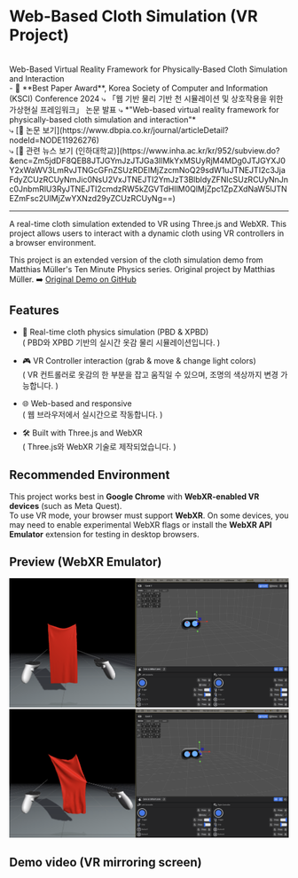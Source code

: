 # Web-Based Cloth Simulation (VR Project)
<br>
Web-Based Virtual Reality Framework for Physically-Based Cloth Simulation and Interaction
<br>
- 🏅 **Best Paper Award**, Korea Society of Computer and Information (KSCI) Conference 2024  
  ⤷ 「웹 기반 물리 기반 천 시뮬레이션 및 상호작용을 위한 가상현실 프레임워크」 논문 발표  
  ⤷ *"Web-based virtual reality framework for physically-based cloth simulation and interaction"* <br />
  ⤷ [📎 논문 보기](https://www.dbpia.co.kr/journal/articleDetail?nodeId=NODE11926276) <br />
  ⤷ [📎 관련 뉴스 보기 (인하대학교)](https://www.inha.ac.kr/kr/952/subview.do?&enc=Zm5jdDF8QEB8JTJGYmJzJTJGa3IlMkYxMSUyRjM4MDg0JTJGYXJ0Y2xWaWV3LmRvJTNGcGFnZSUzRDElMjZzcmNoQ29sdW1uJTNEJTI2c3JjaFdyZCUzRCUyNmJic0NsU2VxJTNEJTI2YmJzT3BlbldyZFNlcSUzRCUyNnJnc0JnbmRlU3RyJTNEJTI2cmdzRW5kZGVTdHIlM0QlMjZpc1ZpZXdNaW5lJTNEZmFsc2UlMjZwYXNzd29yZCUzRCUyNg==)
<hr />
A real-time cloth simulation extended to VR using Three.js and WebXR.  
This project allows users to interact with a dynamic cloth using VR controllers in a browser environment.

This project is an extended version of the cloth simulation demo from Matthias Müller's Ten Minute Physics series.
Original project by Matthias Müller.
➡️ [Original Demo on GitHub](https://github.com/matthias-research/pages/blob/master/tenMinutePhysics/14-cloth.html)


## Features

- 👚 Real-time cloth physics simulation (PBD & XPBD) <br />
  ( PBD와 XPBD 기반의 실시간 옷감 물리 시뮬레이션입니다. )
  
- 🎮 VR Controller interaction (grab & move & change light colors) <br />
  ( VR 컨트롤러로 옷감의 한 부분을 잡고 움직일 수 있으며, 조명의 색상까지 변경 가능합니다. )

- 🌐 Web-based and responsive <br />
  ( 웹 브라우저에서 실시간으로 작동합니다. )
  
- 🛠️ Built with Three.js and WebXR <br />
  ( Three.js와 WebXR 기술로 제작되었습니다. )


## Recommended Environment

This project works best in **Google Chrome** with **WebXR-enabled VR devices** (such as Meta Quest).  
To use VR mode, your browser must support **WebXR**. On some devices, you may need to enable experimental WebXR flags or install the **WebXR API Emulator** extension for testing in desktop browsers.


## Preview (WebXR Emulator)

![Preview](./img/preview.png)
![Preview 2](./img/preview_2.png)

## Demo video (VR mirroring screen)




